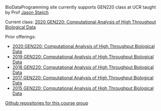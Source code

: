 BioDataProgramming site currently supports GEN220 class at UCR taught by Prof [Jason Stajich](http://lab.stajich.org/)

Current class: 
[2020 GEN220: Computational Analysis of High Throughput Biological Data](https://biodataprog.github.io/GEN220_2021)

Prior offerings:
* [2020 GEN220: Computational Analysis of High Throughput Biological Data](https://biodataprog.github.io/GEN220_2020)
* [2019 GEN220: Computational Analysis of High Throughput Biological Data](https://biodataprog.github.io/GEN220_2019)
* [2018 GEN220: Computational Analysis of High Throughput Biological Data](https://biodataprog.github.io/2018_programming-intro/)
* [2017 GEN220: Computational Analysis of High Throughput Biological Data](https://biodataprog.github.io/2017_programming-intro/)
* [2015 GEN220: Computational Analysis of High Throughput Biological Data](https://hyphaltip.github.io/GEN220_2015/) 


[Github repositories for this course group](https://github.com/biodataprog/)
